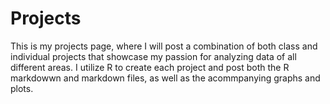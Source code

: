 # Projects

This is my projects page, where I will post a combination of both class and individual projects that showcase my passion for analyzing data of all different areas. I utilize R to create each project and post both the R markdowwn and markdown files, as well as the acommpanying graphs and plots.
